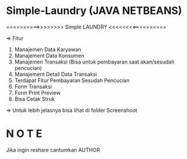 # Simple-Laundry (JAVA NETBEANS)
==========>>>>>>>> Simple LAUNDRY <<<<<<<<==========

=> Fitur
  1. Manajemen Data Karyawan
  2. Manajement Data Konsumen
  3. Manajemen Transaksi (Bisa untuk pembayaran saat akan/sesudah pencucian)
  4. Manajement Detail Data Transaksi
  5. Terdapat Fitur Pembayaran Sesudah Pencucian
  6. Form Transaksi
  7. Form Print Preview
  8. Bisa Cetak Struk
  
=> Untuk lebih jelasnya bisa lihat di folder Screenshoot

# N O T E
Jika ingin  reshare cantumkan AUTHOR
